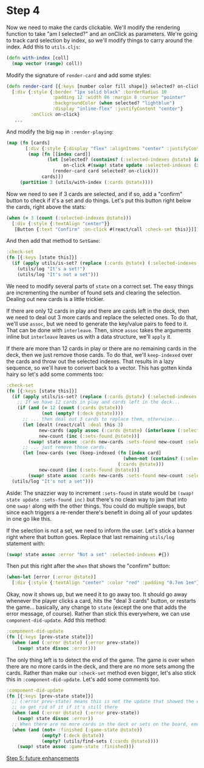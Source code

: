 # Step 4

Now we need to make the cards clickable.  We'll modify the rendering function to take "am I selected?" and an onClick as parameters.  We're going to track card selection by index, so we'll modify things to carry around the index.  Add this to `utils.cljs`:

```clojure
(defn with-index [coll]
  (map vector (range) coll))
```

Modify the signature of `render-card` and add some styles:
```clojure
(defn render-card [{:keys [number color fill shape]} selected? on-click]
  [:div {:style {:border "1px solid black" :borderRadius 10
                 :padding 12 :width 86 :margin 8 :cursor "pointer"
                 :backgroundColor (when selected? "lightblue")
                 :display "inline-flex" :justifyContent "center"}
         :onClick on-click}
   ...
```

And modify the big `map` in `:render-playing`:
```clojure
(map (fn [cards]
       [:div {:style {:display "flex" :alignItems "center" :justifyContent "center"}}
        (map (fn [[index card]]
               (let [selected? (contains? (:selected-indexes @state) index)
                     on-click #(swap! state update :selected-indexes (if selected? disj conj) index)]
                 (render-card card selected? on-click)))
             cards)])
     (partition 3 (utils/with-index (:cards @state))))
```

Now we need to see if 3 cards are selected, and if so, add a "confirm" button to check if it's a set and do things.  Let's put this button right below the cards, right above the stats:
```clojure
(when (= 3 (count (:selected-indexes @state)))
  [:div {:style {:textAlign "center"}}
   [Button {:text "Confirm" :on-click #(react/call :check-set this)}]])
```

And then add that method to `SetGame`:
```clojure
:check-set
(fn [{:keys [state this]}]
  (if (apply utils/is-set? (replace (:cards @state) (:selected-indexes @state)))
    (utils/log "It's a set!")
    (utils/log "It's not a set")))
```

We need to modify several parts of `state` on a correct set.  The easy things are incrementing the number of found sets and clearing the selection.  Dealing out new cards is a little trickier.

If there are only 12 cards in play and there are cards left in the deck, then we need to deal out 3 more cards and replace the selected ones.  To do that, we'll use `assoc`, but we need to generate the key/value pairs to feed to it.  That can be done with `interleave`.  Then, since `assoc` takes the arguments inline but `interleave` leaves us with a data structure, we'll `apply` it.

If there are more than 12 cards in play or there are no remaining cards in the deck, then we just remove those cards.  To do that, we'll `keep-indexed` over the cards and throw out the selected indexes.  That results in a lazy sequence, so we'll have to convert back to a vector.  This has gotten kinda hairy so let's add some comments too:

```clojure
:check-set
(fn [{:keys [state this]}]
  (if (apply utils/is-set? (replace (:cards @state) (:selected-indexes @state)))
    ;; If we have 12 cards in play and cards left in the deck...
    (if (and (= 12 (count (:cards @state)))
             (not (empty? (:deck @state))))
      ;; ... then deal out 3 cards to replace them, otherwise...
      (let [dealt (react/call :deal this 3)
            new-cards (apply assoc (:cards @state) (interleave (:selected-indexes @state) dealt))
            new-count (inc (:sets-found @state))]
        (swap! state assoc :cards new-cards :sets-found new-count :selected-indexes #{}))
      ;; ... just remove those cards.
      (let [new-cards (vec (keep-indexed (fn [index card]
                                           (when-not (contains? (:selected-indexes @state) index) card))
                                         (:cards @state)))
            new-count (inc (:sets-found @state))]
        (swap! state assoc :cards new-cards :sets-found new-count :selected-indexes #{})))
  (utils/log "It's not a set")))
```

Aside: The snazzier way to increment `:sets-found` in state would be `(swap! state update :sets-found inc)` but there's no clean way to jam that into one `swap!` along with the other things.  You could do multiple swaps, but since each triggers a re-render there's benefit in doing all of your updates in one go like this.


If the selection is not a set, we need to inform the user.  Let's stick a banner right where that button goes.  Replace that last remaining `utils/log` statement with:
```clojure
(swap! state assoc :error "Not a set" :selected-indexes #{})
```

Then put this right after the `when` that shows the "confirm" button:
```clojure
(when-let [error (:error @state)]
  [:div {:style {:textAlign "center" :color "red" :padding "0.7em 1em"}} error])
```

Okay, now it shows up, but we need it to go away too.  It should go away whenever the player clicks a card, hits the "deal 3 cards" button, or restarts the game... basically, any change to `state` (except the one that adds the error message, of course).  Rather than stick this everywhere, we can use `component-did-update`.  Add this method:
```clojure
:component-did-update
(fn [{:keys [prev-state state]}]
  (when (and (:error @state) (:error prev-state))
    (swap! state dissoc :error)))
```

The only thing left is to detect the end of the game.  The game is over when there are no more cards in the deck, and there are no more sets among the cards.  Rather than make our `:check-set` method even bigger, let's also stick this in `:component-did-update`.  Let's add some comments too.

```clojure
:component-did-update
(fn [{:keys [prev-state state]}]
  ;; (:error prev-state) means this is not the update that showed the error,
  ;; so get rid of it if it's still there
  (when (and (:error @state) (:error prev-state))
    (swap! state dissoc :error))
  ;; When there are no more cards in the deck or sets on the board, end the game:
  (when (and (not= :finished (:game-state @state))
             (empty? (:deck @state))
             (empty? (utils/find-sets (:cards @state))))
    (swap! state assoc :game-state :finished)))
```

[Step 5: future enhancements](https://github.com/MattPutnam/cljs-tutorial/blob/master/tutorial/step5.md)

